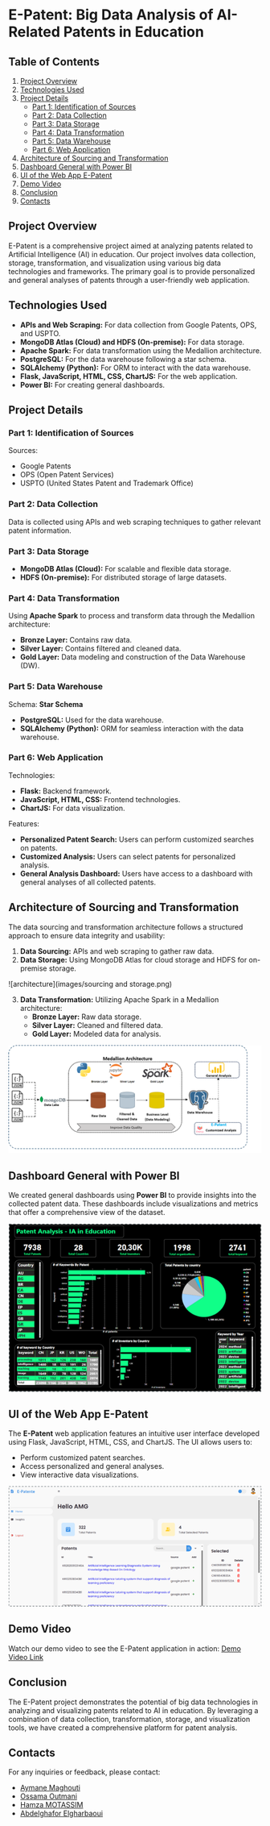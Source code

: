 # E-Patent: Big Data Analysis of AI-Related Patents in Education

## Table of Contents

1. [Project Overview](#project-overview)
2. [Technologies Used](#technologies-used)
3. [Project Details](#project-details)
    - [Part 1: Identification of Sources](#part-1-identification-of-sources)
    - [Part 2: Data Collection](#part-2-data-collection)
    - [Part 3: Data Storage](#part-3-data-storage)
    - [Part 4: Data Transformation](#part-4-data-transformation)
    - [Part 5: Data Warehouse](#part-5-data-warehouse)
    - [Part 6: Web Application](#part-6-web-application)
4. [Architecture of Sourcing and Transformation](#architecture-of-sourcing-and-transformation)
5. [Dashboard General with Power BI](#dashboard-general-with-power-bi)
6. [UI of the Web App E-Patent](#ui-of-the-web-app-e-patent)
7. [Demo Video](#demo-video)
8. [Conclusion](#conclusion)
9. [Contacts](#contacts)

## Project Overview

E-Patent is a comprehensive project aimed at analyzing patents related to Artificial Intelligence (AI) in education. Our project involves data collection, storage, transformation, and visualization using various big data technologies and frameworks. The primary goal is to provide personalized and general analyses of patents through a user-friendly web application.

## Technologies Used

- **APIs and Web Scraping:** For data collection from Google Patents, OPS, and USPTO.
- **MongoDB Atlas (Cloud) and HDFS (On-premise):** For data storage.
- **Apache Spark:** For data transformation using the Medallion architecture.
- **PostgreSQL:** For the data warehouse following a star schema.
- **SQLAlchemy (Python):** For ORM to interact with the data warehouse.
- **Flask, JavaScript, HTML, CSS, ChartJS:** For the web application.
- **Power BI:** For creating general dashboards.

## Project Details

### Part 1: Identification of Sources

Sources:
- Google Patents
- OPS (Open Patent Services)
- USPTO (United States Patent and Trademark Office)

### Part 2: Data Collection

Data is collected using APIs and web scraping techniques to gather relevant patent information.

### Part 3: Data Storage

- **MongoDB Atlas (Cloud):** For scalable and flexible data storage.
- **HDFS (On-premise):** For distributed storage of large datasets.

### Part 4: Data Transformation

Using **Apache Spark** to process and transform data through the Medallion architecture:
- **Bronze Layer:** Contains raw data.
- **Silver Layer:** Contains filtered and cleaned data.
- **Gold Layer:** Data modeling and construction of the Data Warehouse (DW).

### Part 5: Data Warehouse

Schema: **Star Schema**

- **PostgreSQL:** Used for the data warehouse.
- **SQLAlchemy (Python):** ORM for seamless interaction with the data warehouse.

### Part 6: Web Application

Technologies:
- **Flask:** Backend framework.
- **JavaScript, HTML, CSS:** Frontend technologies.
- **ChartJS:** For data visualization.

Features:
- **Personalized Patent Search:** Users can perform customized searches on patents.
- **Customized Analysis:** Users can select patents for personalized analysis.
- **General Analysis Dashboard:** Users have access to a dashboard with general analyses of all collected patents.

## Architecture of Sourcing and Transformation

The data sourcing and transformation architecture follows a structured approach to ensure data integrity and usability:

1. **Data Sourcing:** APIs and web scraping to gather raw data.
2. **Data Storage:** Using MongoDB Atlas for cloud storage and HDFS for on-premise storage.

![architecture](images/sourcing and storage.png)


3. **Data Transformation:** Utilizing Apache Spark in a Medallion architecture:
    - **Bronze Layer:** Raw data storage.
    - **Silver Layer:** Cleaned and filtered data.
    - **Gold Layer:** Modeled data for analysis.

![architecture](images/transformation.png)


## Dashboard General with Power BI

We created general dashboards using **Power BI** to provide insights into the collected patent data. These dashboards include visualizations and metrics that offer a comprehensive view of the dataset.

![architecture](images/viz_general.png)


## UI of the Web App E-Patent

The **E-Patent** web application features an intuitive user interface developed using Flask, JavaScript, HTML, CSS, and ChartJS. The UI allows users to:
- Perform customized patent searches.
- Access personalized and general analyses.
- View interactive data visualizations.

![architecture](images/UI.png)


## Demo Video

Watch our demo video to see the E-Patent application in action:
[Demo Video Link](https://youtu.be/leHGDz7AAik?si=qmpUXwlMb9L9KnAw)

## Conclusion

The E-Patent project demonstrates the potential of big data technologies in analyzing and visualizing patents related to AI in education. By leveraging a combination of data collection, transformation, storage, and visualization tools, we have created a comprehensive platform for patent analysis.

## Contacts

For any inquiries or feedback, please contact:
- <a href="https://www.linkedin.com/in/aymane-maghouti/" target="_blank">Aymane Maghouti</a><br>
- <a href="https://www.linkedin.com/in/ossama-outmani/" target="_blank">Ossama Outmani</a><br>
- <a href="https://www.linkedin.com/in/hamza-motassim-a56801219/" target="_blank">Hamza MOTASSIM</a><br>
- <a href="https://www.linkedin.com/in/abdelghafor-elgharbaoui-16a276202/" target="_blank">Abdelghafor Elgharbaoui</a><br>
